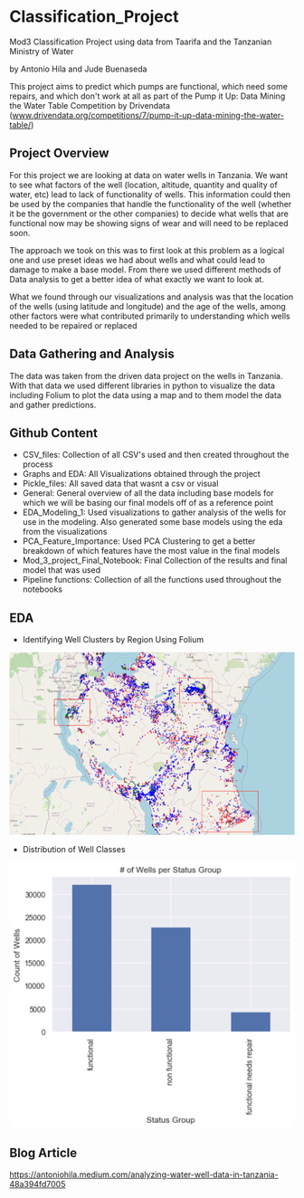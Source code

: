 # Classification_Project

Mod3 Classification Project using data from Taarifa and the Tanzanian Ministry of Water

by Antonio Hila and Jude Buenaseda

This project aims to predict which pumps are functional, which need some repairs, and which don't work at all as part of the Pump it Up: Data Mining the Water Table Competition by Drivendata (www.drivendata.org/competitions/7/pump-it-up-data-mining-the-water-table/) 


## Project Overview

For this project we are looking at data on water wells in Tanzania. We want to see what factors of the well (location, altitude, quantity and quality of water, etc) lead to lack of functionality of wells. This information could then be used by the companies that handle the functionality of the well (whether it be the government or the other companies) to decide what wells that are functional now may be showing signs of wear and will need to be replaced soon.

The approach we took on this was to first look at this problem as a logical one and use preset ideas we had about wells and what could lead to damage to make a base model. From there we used different methods of Data analysis to get a better idea of what exactly we want to look at.

What we found through our visualizations and analysis was that the location of the wells (using latitude and longitude) and the age of the wells, among other factors were what contributed primarily to understanding which wells needed to be repaired or replaced

## Data Gathering and Analysis

The data was taken from the driven data project on the wells in Tanzania. With that data we used different libraries in python to visualize the data including Folium to plot the data using a map and to them model the data and gather predictions.


## Github Content

- CSV_files: Collection of all CSV's used and then created throughout the process
- Graphs and EDA: All Visualizations obtained through the project
- Pickle_files: All saved data that wasnt a csv or visual
- General: General overview of all the data including base models for which we will be basing our final models off of as a reference point
- EDA_Modeling_1: Used visualizations to gather analysis of the wells for use in the modeling. Also generated some base models using the eda from the visualizations
- PCA_Feature_Importance: Used PCA Clustering to get a better breakdown of which features have the most value in the final models
- Mod_3_project_Final_Notebook: Final Collection of the results and final model that was used
- Pipeline functions: Collection of all the functions used throughout the notebooks 


## EDA

- Identifying Well Clusters by Region Using Folium

![](/Visualizations/clusters.png)


- Distribution of Well Classes

![](/Visualizations/wellclasses.png)

## Blog Article

https://antoniohila.medium.com/analyzing-water-well-data-in-tanzania-48a394fd7005
